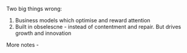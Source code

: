Two big things wrong:

1. Business models which optimise and reward attention
2. Built in obselescne - instead of contentment and repair. But drives growth and innovation

More notes -

